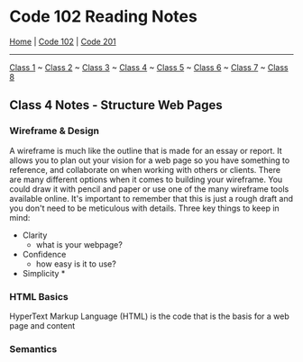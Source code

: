 # Code 102 Reading Notes

[Home](README.md) | [Code 102](https://melanie-johnston.github.io/reading-notes/102/home102) | [Code 201](https://melanie-johnston.github.io/reading-notes/201/home201)

---

[Class 1](https://melanie-johnston.github.io/reading-notes/102/class1) ~
[Class 2](https://melanie-johnston.github.io/reading-notes/102/class2) ~
[Class 3](https://melanie-johnston.github.io/reading-notes/102/class3) ~
[Class 4](https://melanie-johnston.github.io/reading-notes/102/class4) ~
[Class 5](https://melanie-johnston.github.io/reading-notes/102/class5) ~
[Class 6](https://melanie-johnston.github.io/reading-notes/102/class6) ~
[Class 7](https://melanie-johnston.github.io/reading-notes/102/class7) ~
[Class 8](https://melanie-johnston.github.io/reading-notes/102/class8)

## Class 4 Notes - Structure Web Pages

### Wireframe & Design

A wireframe is much like the outline that is made for an essay or report.
It allows you to plan out your vision for a web page so you have something to reference, and collaborate on when working with others or clients.
There are many different options when it comes to building your wireframe.
You could draw it with pencil and paper or use one of the many wireframe tools available online.
It's important to remember that this is just a rough draft and you don't need to be meticulous with details.
Three key things to keep in mind:
- Clarity
  - what is your webpage?
- Confidence
  - how easy is it to use?
- Simplicity
  *

### HTML Basics

HyperText Markup Language (HTML) is the code that is the basis for a web page and content

### Semantics
